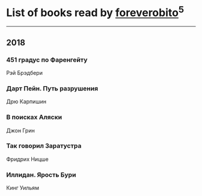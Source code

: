 # List of books read by [foreverobito](http://vk.com/id481937529)<sup>5</sup>
---

## 2018

### 451 градус по Фаренгейту
Рэй Брэдбери


### Дарт Пейн. Путь разрушения
Дрю Карпишин


### В поисках Аляски
Джон Грин


### Так говорил Заратустра
Фридрих Ницше


### Иллидан. Ярость Бури
Кинг Уильям



